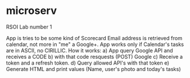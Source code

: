 # microserv
RSOI Lab number 1

App is tries to be some kind of Scorecard
Email address is retrieved from calendar, not more in "me" a Google+.
App works only if Calendar's tasks are in ASCII, no CIRILLIC.
How it works:
a) App query Google API and receives a CODE
b) with that code resquests (POST) Google
c) Receive a token and a refresh token.
d) Query allowed API's with that token
e) Generate HTML and print values (Name, user's photo and today's tasks)
